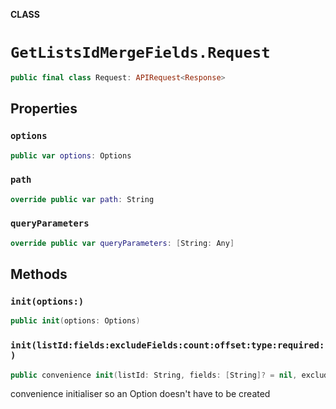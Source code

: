 **CLASS**

# `GetListsIdMergeFields.Request`

```swift
public final class Request: APIRequest<Response>
```

## Properties
### `options`

```swift
public var options: Options
```

### `path`

```swift
override public var path: String
```

### `queryParameters`

```swift
override public var queryParameters: [String: Any]
```

## Methods
### `init(options:)`

```swift
public init(options: Options)
```

### `init(listId:fields:excludeFields:count:offset:type:required:)`

```swift
public convenience init(listId: String, fields: [String]? = nil, excludeFields: [String]? = nil, count: Int? = nil, offset: Int? = nil, type: String? = nil, required: Bool? = nil)
```

convenience initialiser so an Option doesn't have to be created
